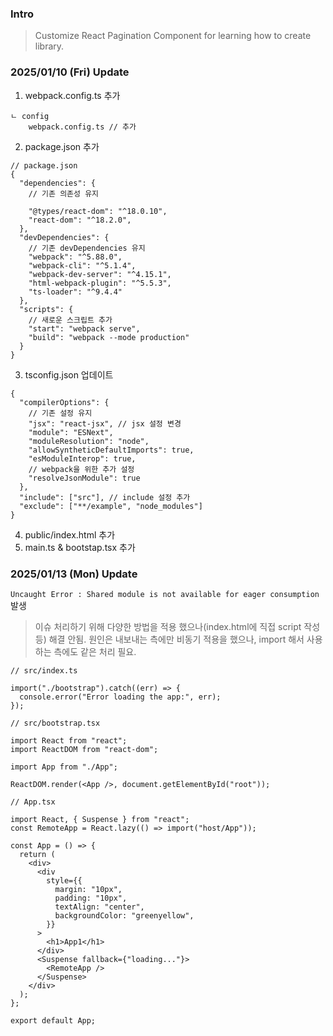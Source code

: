 ### Intro

> Customize React Pagination Component for learning how to create library.

### 2025/01/10 (Fri) Update

1. webpack.config.ts 추가

```
ㄴ config
    webpack.config.ts // 추가

```

2. package.json 추가

```
// package.json
{
  "dependencies": {
    // 기존 의존성 유지

    "@types/react-dom": "^18.0.10",
    "react-dom": "^18.2.0",
  },
  "devDependencies": {
    // 기존 devDependencies 유지
    "webpack": "^5.88.0",
    "webpack-cli": "^5.1.4",
    "webpack-dev-server": "^4.15.1",
    "html-webpack-plugin": "^5.5.3",
    "ts-loader": "^9.4.4"
  },
  "scripts": {
    // 새로운 스크립트 추가
    "start": "webpack serve",
    "build": "webpack --mode production"
  }
}

```

3. tsconfig.json 업데이트

```
{
  "compilerOptions": {
    // 기존 설정 유지
    "jsx": "react-jsx", // jsx 설정 변경
    "module": "ESNext",
    "moduleResolution": "node",
    "allowSyntheticDefaultImports": true,
    "esModuleInterop": true,
    // webpack을 위한 추가 설정
    "resolveJsonModule": true
  },
  "include": ["src"], // include 설정 추가
  "exclude": ["**/example", "node_modules"]
}

```

4. public/index.html 추가
5. main.ts & bootstap.tsx 추가

### 2025/01/13 (Mon) Update

`Uncaught Error : Shared module is not available for eager consumption` 발생

> 이슈 처리하기 위해 다양한 방법을 적용 했으나(index.html에 직접 script 작성 등) 해결 안됨.
> 원인은 내보내는 측에만 비동기 적용을 했으나, import 해서 사용하는 측에도 같은 처리 필요.

```
// src/index.ts

import("./bootstrap").catch((err) => {
  console.error("Error loading the app:", err);
});

// src/bootstrap.tsx

import React from "react";
import ReactDOM from "react-dom";

import App from "./App";

ReactDOM.render(<App />, document.getElementById("root"));

// App.tsx

import React, { Suspense } from "react";
const RemoteApp = React.lazy(() => import("host/App"));

const App = () => {
  return (
    <div>
      <div
        style={{
          margin: "10px",
          padding: "10px",
          textAlign: "center",
          backgroundColor: "greenyellow",
        }}
      >
        <h1>App1</h1>
      </div>
      <Suspense fallback={"loading..."}>
        <RemoteApp />
      </Suspense>
    </div>
  );
};

export default App;
```
